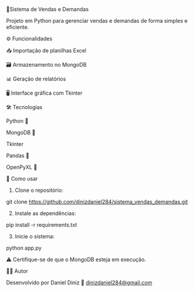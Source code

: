 💼Sistema de Vendas e Demandas

Projeto em Python para gerenciar vendas e demandas de forma simples e eficiente.

⚙️ Funcionalidades

📥 Importação de planilhas Excel

🗃️ Armazenamento no MongoDB

📊 Geração de relatórios

🖥️ Interface gráfica com Tkinter


🛠️ Tecnologias

Python 🐍

MongoDB 🍃

Tkinter

Pandas 🐼

OpenPyXL 📄


🚀 Como usar

1. Clone o repositório:

git clone https://github.com/dinizdaniel284/sistema_vendas_demandas.git


2. Instale as dependências:

pip install -r requirements.txt


3. Inicie o sistema:

python app.py



⚠️ Certifique-se de que o MongoDB esteja em execução.

👨‍💻 Autor

Desenvolvido por Daniel Diniz
📧 dinizdaniel284@gmail.com
